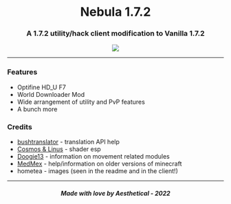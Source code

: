 
<div style="text-align: center;">
    <h1>Nebula 1.7.2</h1>
    <h3>A 1.7.2 utility/hack client modification to Vanilla 1.7.2</h3>
    <img src="https://media.discordapp.net/attachments/993622311125131305/1015377704444497920/phonto.jpg?width=1193&height=671"/>
</div>

---

### Features

- Optifine HD_U F7
- World Downloader Mod
- Wide arrangement of utility and PvP features
- A bunch more

### Credits

- [bushtranslator](https://github.com/therealbush/translator) - translation API help
- [Cosmos & Linus](https://github.com/momentumdevelopment/cosmos) - shader esp
- [Doogie13](https://github.com/Doogie13) - information on movement related modules
- [MedMex](https://github.com/KingYeezus) - help/information on older versions of minecraft
- hometea - images (seen in the readme and in the client!)

---

<div style="text-align: center;"><h5>Made with love by Aesthetical - 2022</h5></div>